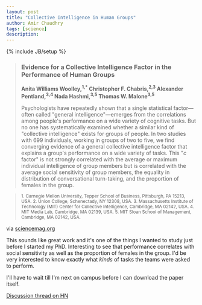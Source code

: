 ```yaml
---
layout: post
title: "Collective Intelligence in Human Groups"
author: Amir Chaudhry
tags: [science]
description:
---
```

{% include JB/setup %}

> ### Evidence for a Collective Intelligence Factor in the Performance of Human Groups
>
> **Anita Williams Woolley,<sup>1,*</sup> Christopher F. Chabris,<sup>2,3</sup>
> Alexander Pentland,<sup>3,4</sup> Nada Hashmi,<sup>3,5</sup> Thomas W.
> Malone<sup>3,5</sup>**
>
> Psychologists have repeatedly shown that a single
> statistical factor—often called "general intelligence"—emerges from
> the correlations among people's performance on a wide variety of
> cognitive tasks. But no one has systematically examined whether a
> similar kind of "collective intelligence" exists for groups of
> people. In two studies with 699 individuals, working in groups of two
> to five, we find converging evidence of a general
> collective intelligence factor that explains a group's performance on
> a wide variety of tasks. This "*c* factor" is not strongly
> correlated with the average or maximum individual intelligence of
> group members but is correlated with the average social
> sensitivity of group members, the equality in distribution of
> conversational turn-taking, and the proportion of females in the
> group.

><small>
>  1. Carnegie Mellon University, Tepper School of Business, Pittsburgh, PA 15213, USA.
>  2. Union College, Schenectady, NY 12308, USA.
>  3. Massachusetts Institute of Technology (MIT) Center for Collective Intelligence, Cambridge, MA 02142, USA.
>  4. MIT Media Lab, Cambridge, MA 02139, USA.
>  5. MIT Sloan School of Management, Cambridge, MA 02142, USA.
></small>

via [sciencemag.org](http://www.sciencemag.org/cgi/content/abstract/science.1193147v2)

This sounds like great work and it's one of the things I wanted to study just before I started my PhD. Interesting to see that performance correlates with social sensitivity as well as the proportion of females in the group. I'd be very interested to know exactly what *kinds* of tasks the teams were asked to perform.

I'll have to wait till I'm next on campus before I can download the paper itself.

[Discussion thread on HN](http://news.ycombinator.com/item?id=1755269 "HN thread")
